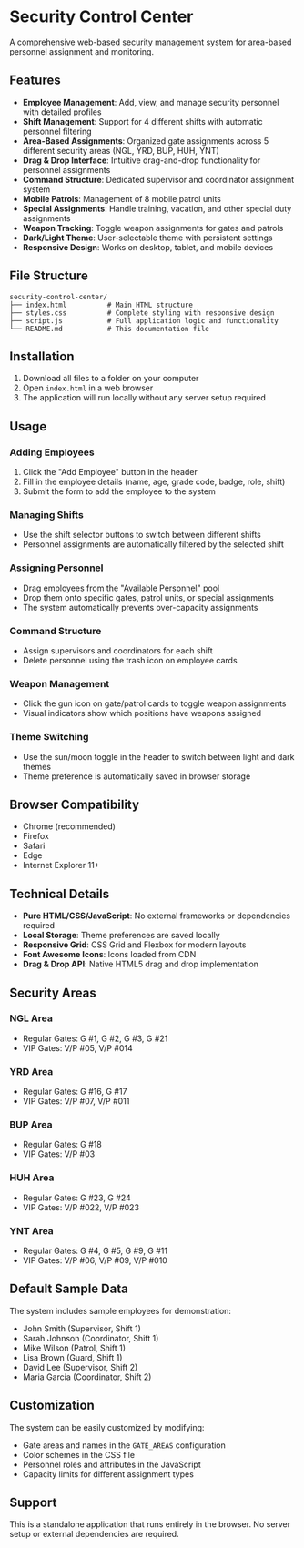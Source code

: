 
# Security Control Center

A comprehensive web-based security management system for area-based personnel assignment and monitoring.

## Features

- **Employee Management**: Add, view, and manage security personnel with detailed profiles
- **Shift Management**: Support for 4 different shifts with automatic personnel filtering
- **Area-Based Assignments**: Organized gate assignments across 5 different security areas (NGL, YRD, BUP, HUH, YNT)
- **Drag & Drop Interface**: Intuitive drag-and-drop functionality for personnel assignments
- **Command Structure**: Dedicated supervisor and coordinator assignment system
- **Mobile Patrols**: Management of 8 mobile patrol units
- **Special Assignments**: Handle training, vacation, and other special duty assignments
- **Weapon Tracking**: Toggle weapon assignments for gates and patrols
- **Dark/Light Theme**: User-selectable theme with persistent settings
- **Responsive Design**: Works on desktop, tablet, and mobile devices

## File Structure

```
security-control-center/
├── index.html          # Main HTML structure
├── styles.css          # Complete styling with responsive design
├── script.js           # Full application logic and functionality
└── README.md           # This documentation file
```

## Installation

1. Download all files to a folder on your computer
2. Open `index.html` in a web browser
3. The application will run locally without any server setup required

## Usage

### Adding Employees
1. Click the "Add Employee" button in the header
2. Fill in the employee details (name, age, grade code, badge, role, shift)
3. Submit the form to add the employee to the system

### Managing Shifts
- Use the shift selector buttons to switch between different shifts
- Personnel assignments are automatically filtered by the selected shift

### Assigning Personnel
- Drag employees from the "Available Personnel" pool
- Drop them onto specific gates, patrol units, or special assignments
- The system automatically prevents over-capacity assignments

### Command Structure
- Assign supervisors and coordinators for each shift
- Delete personnel using the trash icon on employee cards

### Weapon Management
- Click the gun icon on gate/patrol cards to toggle weapon assignments
- Visual indicators show which positions have weapons assigned

### Theme Switching
- Use the sun/moon toggle in the header to switch between light and dark themes
- Theme preference is automatically saved in browser storage

## Browser Compatibility

- Chrome (recommended)
- Firefox
- Safari
- Edge
- Internet Explorer 11+

## Technical Details

- **Pure HTML/CSS/JavaScript**: No external frameworks or dependencies required
- **Local Storage**: Theme preferences are saved locally
- **Responsive Grid**: CSS Grid and Flexbox for modern layouts
- **Font Awesome Icons**: Icons loaded from CDN
- **Drag & Drop API**: Native HTML5 drag and drop implementation

## Security Areas

### NGL Area
- Regular Gates: G #1, G #2, G #3, G #21
- VIP Gates: V/P #05, V/P #014

### YRD Area  
- Regular Gates: G #16, G #17
- VIP Gates: V/P #07, V/P #011

### BUP Area
- Regular Gates: G #18
- VIP Gates: V/P #03

### HUH Area
- Regular Gates: G #23, G #24
- VIP Gates: V/P #022, V/P #023

### YNT Area
- Regular Gates: G #4, G #5, G #9, G #11
- VIP Gates: V/P #06, V/P #09, V/P #010

## Default Sample Data

The system includes sample employees for demonstration:
- John Smith (Supervisor, Shift 1)
- Sarah Johnson (Coordinator, Shift 1)
- Mike Wilson (Patrol, Shift 1)
- Lisa Brown (Guard, Shift 1)
- David Lee (Supervisor, Shift 2)
- Maria Garcia (Coordinator, Shift 2)

## Customization

The system can be easily customized by modifying:
- Gate areas and names in the `GATE_AREAS` configuration
- Color schemes in the CSS file
- Personnel roles and attributes in the JavaScript
- Capacity limits for different assignment types

## Support

This is a standalone application that runs entirely in the browser. No server setup or external dependencies are required.
